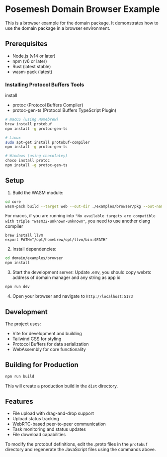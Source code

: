# Posemesh Domain Browser Example

This is a browser example for the domain package. It demonstrates how to use the domain package in a browser environment.

## Prerequisites

- Node.js (v14 or later)
- npm (v6 or later)
- Rust (latest stable)
- wasm-pack (latest)

### Installing Protocol Buffers Tools

install 
- protoc (Protocol Buffers Compiler)
- protoc-gen-ts (Protocol Buffers TypeScript Plugin)

```bash
# macOS (using Homebrew)
brew install protobuf
npm install -g protoc-gen-ts

# Linux
sudo apt-get install protobuf-compiler
npm install -g protoc-gen-ts

# Windows (using chocolatey)
choco install protoc
npm install -g protoc-gen-ts
```

## Setup

1. Build the WASM module:
```bash
cd core
wasm-pack build --target web --out-dir ./examples/browser/pkg --out-name posemesh-domain --release domain
```

For macos, if you are running into `"No available targets are compatible with triple "wasm32-unknown-unknown"`, you need to use another clang compiler

```
brew install llvm
export PATH="/opt/homebrew/opt/llvm/bin:$PATH"
```

2. Install dependencies:
```bash
cd domain/examples/browser
npm install
```

3. Start the development server:
Update .env, you should copy webrtc address of domain manager and any string as app id
```bash
npm run dev
```

4. Open your browser and navigate to `http://localhost:5173`


## Development

The project uses:
- Vite for development and building
- Tailwind CSS for styling
- Protocol Buffers for data serialization
- WebAssembly for core functionality

## Building for Production

```bash
npm run build
```

This will create a production build in the `dist` directory.

## Features

- File upload with drag-and-drop support
- Upload status tracking
- WebRTC-based peer-to-peer communication
- Task monitoring and status updates
- File download capabilities

To modify the protobuf definitions, edit the .proto files in the `protobuf` directory and regenerate the JavaScript files using the commands above. 
